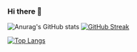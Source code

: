 ### Hi there 👋
![Anurag's GitHub stats](https://github-readme-stats.vercel.app/api?username=szukacs&count_private=true&show_icons=true&theme=merko) 
[![GitHub Streak](https://github-readme-streak-stats.herokuapp.com/?user=szukacs&theme=dark)](https://git.io/streak-stats)


[![Top Langs](https://github-readme-stats.vercel.app/api/top-langs/?username=szukacs&layout=compact)](https://github.com/anuraghazra/github-readme-stats)



<!--
**szukacs/szukacs** is a ✨ _special_ ✨ repository because its `README.md` (this file) appears on your GitHub profile.

Here are some ideas to get you started:

- 🔭 I’m currently working on ...
- 🌱 I’m currently learning ...
- 👯 I’m looking to collaborate on ...
- 🤔 I’m looking for help with ...
- 💬 Ask me about ...
- 📫 How to reach me: ...
- 😄 Pronouns: ...
- ⚡ Fun fact: ...
-->
